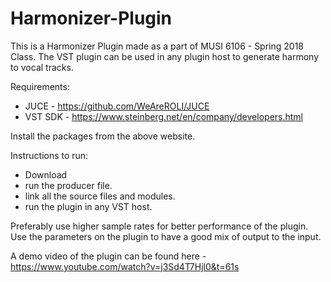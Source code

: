 # Harmonizer-Plugin
This is a Harmonizer Plugin made as a part of MUSI 6106 - Spring 2018 Class. The VST plugin can be used in any plugin host to generate harmony to vocal tracks. 

Requirements: 

- JUCE - https://github.com/WeAreROLI/JUCE
- VST SDK - https://www.steinberg.net/en/company/developers.html

Install the packages from the above website.

Instructions to run:

- Download
- run the producer file.
- link all the source files and modules.
- run the plugin in any VST host.

Preferably use higher sample rates for better performance of the plugin. Use the parameters on the plugin to have a good mix of output to the input. 

A demo video of the plugin can be found here - https://www.youtube.com/watch?v=j3Sd4T7Hjl0&t=61s
